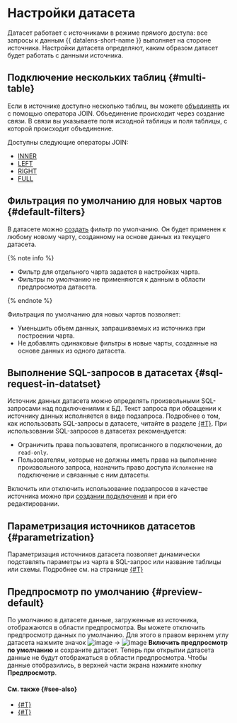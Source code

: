 # Настройки датасета

Датасет работает с источниками в режиме прямого доступа: все запросы к данным {{ datalens-short-name }} выполняет на стороне источника. Настройки датасета определяют, каким образом датасет будет работать с данными источника.

## Подключение нескольких таблиц {#multi-table}

Если в источнике доступно несколько таблиц, вы можете [объединять](./create-dataset.md#links) их с помощью оператора JOIN.
Объединение происходит через создание связи. В связи вы указываете поля исходной таблицы и поля таблицы, с которой происходит объединение.

Доступны следующие операторы JOIN:

* [INNER](https://ru.wikipedia.org/wiki/Join_(SQL)#INNER_JOIN)
* [LEFT](https://ru.wikipedia.org/wiki/Join_(SQL)#LEFT_OUTER_JOIN)
* [RIGHT](https://ru.wikipedia.org/wiki/Join_(SQL)#RIGHT_OUTER_JOIN)
* [FULL](https://ru.wikipedia.org/wiki/Join_(SQL)#FULL_OUTER_JOIN)

## Фильтрация по умолчанию для новых чартов {#default-filters}

В датасете можно [создать](./create-dataset.md#add-filters) фильтр по умолчанию. Он будет применен к любому новому чарту, созданному на основе данных из текущего датасета.

{% note info %}

* Фильтр для отдельного чарта задается в настройках чарта.
* Фильтры по умолчанию не применяются к данным в области предпросмотра датасета.

{% endnote %}

Фильтрация по умолчанию для новых чартов позволяет:

* Уменьшить объем данных, запрашиваемых из источника при построении чарта.
* Не добавлять одинаковые фильтры в новые чарты, созданные на основе данных из одного датасета.

## Выполнение SQL-запросов в датасетах {#sql-request-in-datatset}

Источник данных датасета можно определять произвольными SQL-запросами над подключениями к БД. Текст запроса при обращении к источнику данных исполняется в виде подзапроса. Подробнее о том, как использовать SQL-запросы в датасете, читайте в разделе [{#T}](./create-dataset.md#add-data).
При использовании SQL-запросов в датасетах рекомендуется:

* Ограничить права пользователя, прописанного в подключении, до `read-only`.
* Пользователям, которые не должны иметь права на выполнение произвольного запроса, назначить право доступа `Исполнение` на подключение и связанные с ним датасеты.

Включить или отключить использование подзапросов в качестве источника можно при [создании подключения](../concepts/connection.md) и при его редактировании.

## Параметризация источников датасетов {#parametrization}

Параметризация источников датасета позволяет динамически подставлять параметры из чарта в SQL-запрос или название таблицы или схемы. Подробнее см. на странице [{#T}](./parametrization.md)

## Предпросмотр по умолчанию {#preview-default}

По умолчанию в датасете данные, загруженные из источника, отображаются в области предпросмотра. Вы можете отключить предпросмотр данных по умолчанию. Для этого в правом верхнем углу датасета нажмите значок ![image](../../_assets/console-icons/gear.svg) → ![image](../../_assets/console-icons/check.svg) **Включить предпросмотр по умолчанию** и сохраните датасет. Теперь при открытии датасета данные не будут отображаться в области предпросмотра. Чтобы данные отобразились, в верхней части экрана нажмите кнопку **Предпросмотр**.

#### См. также {#see-also}

* [{#T}](./create-dataset.md)
* [{#T}](../concepts/calculations/index.md)
